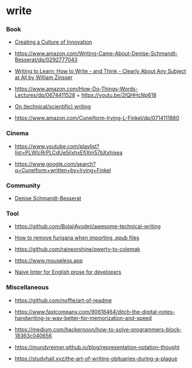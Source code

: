 # write

### Book

- [Creating a Culture of Innovation](https://www.designswarm.com/books/creatingaculture)

<!-- -->

- https://www.amazon.com/Writing-Came-About-Denise-Schmandt-Besserat/dp/0292777043

<!-- -->

- [Writing to Learn: How to Write - and Think - Clearly About Any Subject at All by William Zinsser](https://www.amazon.com/gp/product/B00BOQEBFE)

<!-- -->

- https://www.amazon.com/How-Do-Things-Words-Lectures/dp/0674411528 + https://youtu.be/2lQHHcNp618

<!-- -->

- [On (technical/scientific) writing](https://yurichev.com/news/20200801_on_writing)

<!-- -->

- https://www.amazon.com/Cuneiform-Irving-L-Finkel/dp/0714111880

### Cinema

- https://www.youtube.com/playlist?list=PLWIcRrPLCdUe5jlxhxEfjXm57bXxhixea

<!-- -->

- https://www.google.com/search?q=Cuneiform+written+by+Irving+Finkel

### Community

- [Denise Schmandt-Besserat](https://en.wikipedia.org/wiki/Denise_Schmandt-Besserat#Career)

### Tool

- https://github.com/BolajiAyodeji/awesome-technical-writing

<!-- -->

- [How to remove furigana when importing .epub files](https://www.lingq.com/en/forum/%E6%97%A5%E6%9C%AC%E8%AA%9E%E3%83%95%E3%82%A9%E3%83%BC%E3%83%A9%E3%83%A0-open-forum-in-japanese/how-to-remove-furigana-when-im)

<!-- -->

- https://github.com/raineorshine/qwerty-to-colemak

<!-- -->

- https://www.mouseless.app

<!-- -->

- [Naive linter for English prose for developers](https://github.com/btford/write-good)

### Miscellaneous

- https://github.com/noffle/art-of-readme

<!-- -->

- https://www.fastcompany.com/90618464/ditch-the-digital-notes-handwriting-is-way-better-for-memorization-and-speed

<!-- -->

- https://medium.com/hackernoon/how-to-solve-programmers-block-18363c040656

<!-- -->

- https://mundyreimer.github.io/blog/representation-notation-thought

<!-- -->

- https://studyhall.xyz/the-art-of-writing-obituaries-during-a-plague
